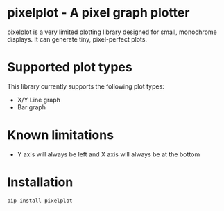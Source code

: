 # pixelplot - A pixel graph plotter
pixelplot is a very limited plotting library designed for small, monochrome displays.
It can generate tiny, pixel-perfect plots.

# Supported plot types
This library currently supports the following plot types:

* X/Y Line graph
* Bar graph

# Known limitations
* Y axis will always be left and X axis will always be at the bottom

# Installation
`pip install pixelplot`